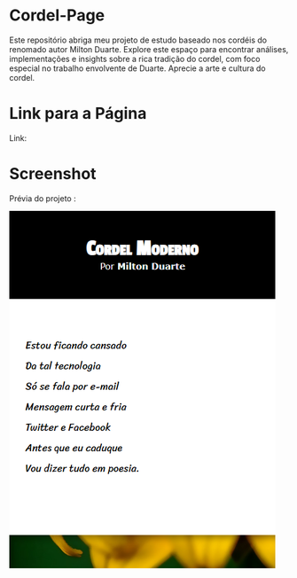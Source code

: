 # Cordel-Page
Este repositório abriga meu projeto de estudo baseado nos cordéis do renomado autor Milton Duarte. Explore este espaço para encontrar análises, implementações e insights sobre a rica tradição do cordel, com foco especial no trabalho envolvente de Duarte. Aprecie a arte e cultura do cordel.

# Link para a Página

Link: 

# Screenshot
Prévia do projeto :

![screenshot](Screenshot.png)
